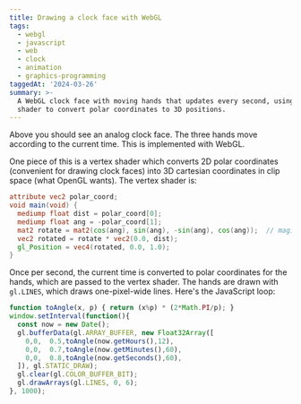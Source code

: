 ```yaml
---
title: Drawing a clock face with WebGL
tags:
  - webgl
  - javascript
  - web
  - clock
  - animation
  - graphics-programming
taggedAt: '2024-03-26'
summary: >-
  A WebGL clock face with moving hands that updates every second, using a vertex
  shader to convert polar coordinates to 3D positions.
---
```


<div><canvas id="clock" width="400" height="400" style="width: 200px; height: 200px;"></canvas></div>

<script id="vertex-shader" type="x-shader/x-vertex">
  attribute vec2 polar_coord;
  void main(void) {
    mediump float dist = polar_coord[0];
    mediump float ang = -polar_coord[1];
    mat2 rotate = mat2(cos(ang), sin(ang), -sin(ang), cos(ang));
    vec2 rotated = rotate * vec2(0.0, dist);
    gl_Position = vec4(rotated, 0.0, 1.0);
  }
</script>

<script>
  const clockEl = document.getElementById("clock");
  const gl = clockEl.getContext("webgl");

  const vs = gl.createShader(gl.VERTEX_SHADER);
  gl.shaderSource(vs, document.getElementById("vertex-shader").innerText);
  gl.compileShader(vs);
  if (!gl.getShaderParameter(vs, gl.COMPILE_STATUS)) {
    console.error("Vertex shader compile error", gl.getShaderInfoLog(vs));
  }

  const fs = gl.createShader(gl.FRAGMENT_SHADER);
  gl.shaderSource(fs, 'void main(void) { gl_FragColor = vec4(0.0, 0.0, 0.0, 1.0); }');
  gl.compileShader(fs);
  if (!gl.getShaderParameter(fs, gl.COMPILE_STATUS)) {
    console.error("Fragment shader compile error", gl.getShaderInfoLog(fs));
  }

  const prog = gl.createProgram();
  gl.attachShader(prog, vs);
  gl.attachShader(prog, fs);
  gl.linkProgram(prog);
  gl.useProgram(prog);

  const vb = gl.createBuffer();
  gl.bindBuffer(gl.ARRAY_BUFFER, vb);

  const polarCoordLoc = gl.getAttribLocation(prog, "polar_coord");
  gl.vertexAttribPointer(polarCoordLoc, 2, gl.FLOAT, false, 0, 0);

  gl.enableVertexAttribArray(polarCoordLoc);

  gl.clearColor(1,1,1,1);

  function toAngle(x, p) { return (x%p) * (2*Math.PI/p); }
  window.setInterval(function(){
    const now = new Date();
    gl.bufferData(gl.ARRAY_BUFFER, new Float32Array([
      0,0,  0.5,toAngle(now.getHours(),12),
      0,0,  0.7,toAngle(now.getMinutes(),60),
      0,0,  0.8,toAngle(now.getSeconds(),60),
    ]), gl.STATIC_DRAW);
    gl.clear(gl.COLOR_BUFFER_BIT);
    gl.drawArrays(gl.LINES, 0, 6);
  }, 1000);
</script>

Above you should see an analog clock face.
The three hands move according to the current time.
This is implemented with WebGL.

One piece of this is a vertex shader
which converts 2D polar coordinates (convenient for drawing clock faces)
into 3D cartesian coordinates in clip space (what OpenGL wants).
The vertex shader is:

```glsl
attribute vec2 polar_coord;
void main(void) {
  mediump float dist = polar_coord[0];
  mediump float ang = -polar_coord[1];
  mat2 rotate = mat2(cos(ang), sin(ang), -sin(ang), cos(ang));  // magic
  vec2 rotated = rotate * vec2(0.0, dist);
  gl_Position = vec4(rotated, 0.0, 1.0);
}
```

Once per second,
the current time is converted to polar coordinates for the hands,
which are passed to the vertex shader.
The hands are drawn with `gl.LINES`, which draws one-pixel-wide lines.
Here's the JavaScript loop:

```js
function toAngle(x, p) { return (x%p) * (2*Math.PI/p); }
window.setInterval(function(){
  const now = new Date();
  gl.bufferData(gl.ARRAY_BUFFER, new Float32Array([
    0,0,  0.5,toAngle(now.getHours(),12),
    0,0,  0.7,toAngle(now.getMinutes(),60),
    0,0,  0.8,toAngle(now.getSeconds(),60),
  ]), gl.STATIC_DRAW);
  gl.clear(gl.COLOR_BUFFER_BIT);
  gl.drawArrays(gl.LINES, 0, 6);
}, 1000);
```
